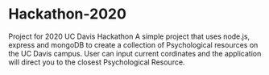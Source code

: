 # Hackathon-2020
Project for 2020 UC Davis Hackathon
A simple project that uses node.js, express and mongoDB to create a collection of Psychological resources
on the UC Davis campus. User can input current cordinates and the application will direct you to the closest Psychological Resource. 
